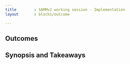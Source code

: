 ```yaml
---
title        : SAMMv2 working session - Implementation
layout       : blocks/outcome

---
```



## Outcomes



## Synopsis and Takeaways
